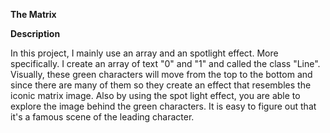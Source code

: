 **The Matrix**

**Description**

In this project, I mainly use an array and an spotlight effect. More specifically. I create an array of text "0" and "1" and called the class
"Line". Visually, these green characters will move from the top to the bottom and since there are many of them so they create an effect that
resembles the iconic matrix image. Also by using the spot light effect, you are able to explore the image behind the green characters.
It is easy to figure out that it's a famous scene of the leading character.

